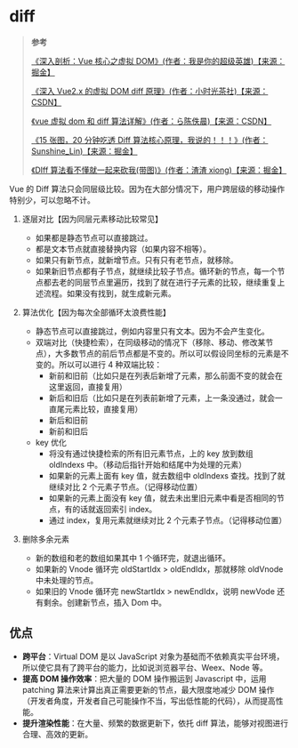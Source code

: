 <!--
 * @Author: yaohebin
 * @Date: 2021-02-02 07:57:17
 * @LastEditTime: 2023-11-27 13:36:18
 * @LastEditors: yaohebin
 * @Description: diff
-->
# diff

> **参考**
>
> [《深入剖析：Vue 核心之虚拟 DOM》(作者：我是你的超级英雄)【来源：掘金】](https://juejin.cn/post/6844903895467032589)
>
> [《深入 Vue2.x 的虚拟 DOM diff 原理》(作者：小时光茶社)【来源：CSDN】](https://blog.csdn.net/M6i37JK/article/details/78140159)
>
> [《vue 虚拟 dom 和 diff 算法详解》(作者：ら陈佚晨)【来源：CSDN】](https://blog.csdn.net/weixin_42707287/article/details/113994483)
>
> [《15 张图，20 分钟吃透 Diff 算法核心原理，我说的！！！》(作者：Sunshine_Lin)【来源：掘金】](https://juejin.cn/post/6994959998283907102)
>
> [《DIff 算法看不懂就一起来砍我(带图)》(作者：渣渣 xiong)【来源：掘金】](https://juejin.cn/post/7000266544181674014)

Vue 的 Diff 算法只会同层级比较。因为在大部分情况下，用户跨层级的移动操作特别少，可以忽略不计。

1. 逐层对比【因为同层元素移动比较常见】

   - 如果都是静态节点可以直接跳过。
   - 都是文本节点就直接替换内容（如果内容不相等）。
   - 如果只有新节点，就新增节点。只有只有老节点，就移除。
   - 如果新旧节点都有子节点，就继续比较子节点。循环新的节点，每一个节点都去老的同层节点里遍历，找到了就在进行子元素的比较，继续重复上述流程。如果没有找到，就生成新元素。

2. 算法优化【因为每次全部循环太浪费性能】

   - 静态节点可以直接跳过，例如内容里只有文本。因为不会产生变化。
   - 双端对比（快捷检索），在同级移动的情况下（移除、移动、修改某节点），大多数节点的前后节点都是不变的。所以可以假设同坐标的元素是不变的。所以可以进行 4 种双端比较：
     - 新前和旧前（比如只是在列表后新增了元素，那么前面不变的就会在这里返回，直接复用）
     - 新后和旧后（比如只是在列表前新增了元素，上一条没通过，就会一直尾元素比较，直接复用）
     - 新后和旧前
     - 新前和旧后
   - key 优化
     - 将没有通过快捷检索的所有旧元素节点，上的 key 放到数组 oldIndexs 中。（移动后指针开始和结尾中为处理的元素）
     - 如果新的元素上面有 key 值，就去数组中 oldIndexs 查找。找到了就继续对比 2 个元素子节点。（记得移动位置）
     - 如果新的元素上面没有 key 值，就去未出里旧元素中看是否相同的节点，有的话就返回索引 index。
     - 通过 index，复用元素就继续对比 2 个元素子节点。（记得移动位置）

3. 删除多余元素

   - 新的数组和老的数组如果其中 1 个循环完，就退出循环。
   - 如果新的 Vnode 循环完 oldStartIdx > oldEndIdx，那就移除 oldVnode 中未处理的节点。
   - 如果旧的 Vnode 循环完 newStartIdx > newEndIdx，说明 newVode 还有剩余。创建新节点，插入 Dom 中。

## 优点

- **跨平台**：Virtual DOM 是以 JavaScript 对象为基础而不依赖真实平台环境，所以使它具有了跨平台的能力，比如说浏览器平台、Weex、Node 等。
- **提高 DOM 操作效率**：把大量的 DOM 操作搬运到 Javascript 中，运用 patching 算法来计算出真正需要更新的节点，最大限度地减少 DOM 操作（开发者角度，开发者自己可能操作不当，写出低性能的代码），从而提高性能。
- **提升渲染性能**：在大量、频繁的数据更新下，依托 diff 算法，能够对视图进行合理、高效的更新。
